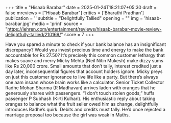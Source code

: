 +++
title = "Hisaab Barabar"
date = 2025-01-24T18:21:07+05:30
draft = false
mreviews = ["Hisaab Barabar"]
critics = ['Bharathi Pradhan']
publication = ''
subtitle = "Delightfully Tallied"
opening = ""
img = 'hisaab-barabar.jpg'
media = 'print'
source = "https://lehren.com/entertainment/reviews/hisaab-barabar-movie-review-delightfully-tallied/210169/"
score = 7
+++

Have you spared a minute to check if your bank balance has an insignificant discrepancy? Would you invest precious time and energy to make the bank accountable for Rs 27.50? It’s precisely this common customer lethargy that makes suave and merry Micky Mehta (Neil Nitin Mukesh) make dizzy sums like Rs 20,000 crore. Small amounts that don’t tally, interest credited just a day later, inconsequential figures that account holders ignore. Micky preys on just this customer ignorance to live life like a party. But there’s always one aam insaan whose brain works like a calculator. Senior Ticket Collector Radhe Mohan Sharma (R Madhavan) arrives laden with oranges that he generously shares with passengers. “I don’t touch stolen goods,” huffs passenger P Subhash (Kirti Kulhari). His enthusiastic reply about taking oranges to balance what the fruit seller owed him as change, delightfully introduces Radhe’s quirk. Debits and credits must tally. He’d once rejected a marriage proposal too because the girl was weak in Maths.

